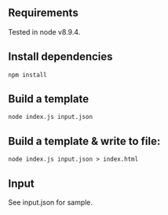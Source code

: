 ## Requirements

Tested in node v8.9.4.

## Install dependencies

```
npm install
```

## Build a template

```
node index.js input.json
```

## Build a template & write to file:

```
node index.js input.json > index.html
```

## Input

See input.json for sample.
